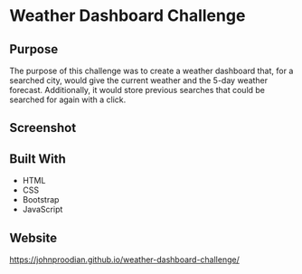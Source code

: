 # Weather Dashboard Challenge

## Purpose
The purpose of this challenge was to create a weather dashboard that, for a searched city, would give the current weather and the 5-day weather forecast. Additionally, it would store previous searches that could be searched for again with a click.

## Screenshot


## Built With
* HTML
* CSS
* Bootstrap
* JavaScript

## Website
https://johnproodian.github.io/weather-dashboard-challenge/
